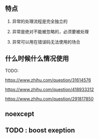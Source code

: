 ## 特点

1. 异常的处理流程是完全独立的

2. 异常是绝对不能被忽略的，必须要被处理

3. 异常可以用在错误码无法使用的场合

## 什么时候什么情况使用

TODO:

https://www.zhihu.com/question/31614576

https://www.zhihu.com/question/418933312

https://www.zhihu.com/question/291817850

## noexcept

## TODO : boost exeption

